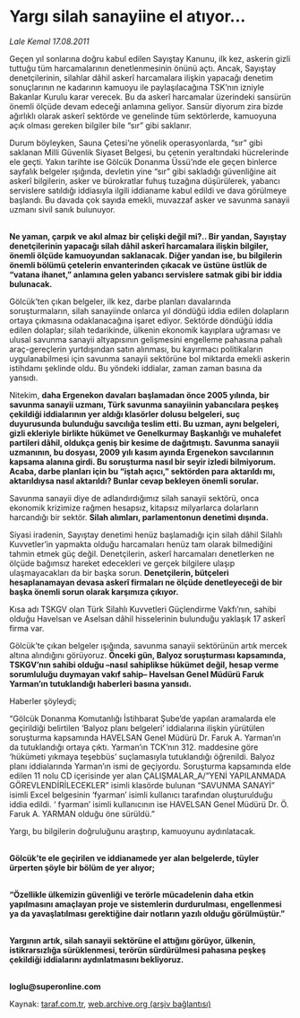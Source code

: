 # Yargı silah sanayiine el atıyor...

*Lale Kemal 17.08.2011*

<div class="yazi"><p>Geçen yıl sonlarına doğru kabul edilen Sayıştay Kanunu, ilk kez, askerin gizli tuttuğu tüm harcamalarının denetlenmesinin önünü açtı. Ancak, Sayıştay denetçilerinin, silahlar dâhil askerî harcamalara ilişkin yapacağı denetim sonuçlarının ne kadarının kamuoyu ile paylaşılacağına TSK’nın izniyle Bakanlar Kurulu karar verecek. Bu da askerî harcamalar üzerindeki sansürün önemli ölçüde devam edeceği anlamına geliyor. Sansür diyorum zira bizde ağırlıklı olarak askerî sektörde ve genelinde tüm sektörlerde, kamuoyuna açık olması gereken bilgiler bile “sır” gibi saklanır. </p>
<p>Durum böyleyken, Sauna Çetesi’ne yönelik operasyonlarda, “sır” gibi saklanan Milli Güvenlik Siyaset Belgesi, bu çetenin yeraltındaki hücrelerinde ele geçti. Yakın tarihte ise Gölcük Donanma Üssü’nde ele geçen binlerce sayfalık belgeler ışığında, devletin yine “sır” gibi sakladığı güvenliğine ait askerî bilgilerin, asker ve bürokratlar fuhuş tuzağına düşürülerek, yabancı servislere satıldığı iddiasıyla ilgili iddianame kabul edildi ve dava görülmeye başlandı. Bu davada çok sayıda emekli, muvazzaf asker ve savunma sanayii uzmanı sivil sanık bulunuyor. </p>
<p><b><br/>Ne yaman, çarpık ve akıl almaz bir çelişki değil mi?.. Bir yandan, Sayıştay denetçilerinin yapacağı silah dâhil askerî harcamalara ilişkin bilgiler, önemli ölçüde kamuoyundan saklanacak. Diğer yandan ise, bu bilgilerin önemli bölümü çetelerin envanterinden çıkacak ve üstüne üstlük de “vatana ihanet,” anlamına gelen yabancı servislere satmak gibi bir iddia bulunacak. </b></p>
<p>Gölcük’ten çıkan belgeler, ilk kez, darbe planları davalarında soruşturmaların, silah sanayiinde onlarca yıl döndüğü iddia edilen dolapların ortaya çıkmasına odaklanacağına işaret ediyor. Sektörde döndüğü iddia edilen dolaplar; silah tedarikinde, ülkenin ekonomik kayıplara uğraması ve ulusal savunma sanayii altyapısının gelişmesini engelleme pahasına pahalı araç-gereçlerin yurtdışından satın alınması, bu kayırmacı politikaların uygulanabilmesi için savunma sanayii sektörüne bol miktarda emekli askerin istihdamı şeklinde oldu. Bu yöndeki iddialar, zaman zaman basına da yansıdı. </p>
<p>Nitekim, <b>daha Ergenekon davaları başlamadan önce 2005 yılında, bir savunma sanayii uzmanı, Türk savunma sanayiinin yabancılara peşkeş çekildiği iddialarının yer aldığı klasörler dolusu belgeleri, suç duyurusunda bulunduğu savcılığa teslim etti. Bu uzman, aynı belgeleri, gizli ekleriyle birlikte hükümet ve Genelkurmay Başkanlığı ve muhalefet partileri dâhil, oldukça geniş bir kesime de dağıtmıştı. Savunma sanayii uzmanının, bu dosyası, 2009 yılı kasım ayında Ergenekon savcılarının kapsama alanına girdi. Bu soruşturma nasıl bir seyir izledi bilmiyorum. Acaba, darbe planları için bu “iştah açıcı,” sektörden para aktarıldı mı, aktarıldıysa nasıl aktarıldı? Bunlar cevap bekleyen önemli sorular. </b></p>
<p>Savunma sanayii diye de adlandırdığımız silah sanayii sektörü, onca ekonomik krizimize rağmen hesapsız, kitapsız milyarlarca dolarların harcandığı bir sektör. <b>Silah alımları, parlamentonun denetimi dışında. </b></p>
<p>Siyasi iradenin, Sayıştay denetimi henüz başlamadığı için silah dâhil Silahlı Kuvvetler’in yapmakta olduğu harcamaları henüz tam olarak bilmediğini tahmin etmek güç değil. Denetçilerin, askerî harcamaları denetlerken ne ölçüde bağımsız hareket edecekleri ve gerçek bilgilere ulaşıp ulaşmayacakları da bir başka sorun. <b>Denetçilerin, bütçeleri hesaplanamayan devasa askerî firmaları ne ölçüde denetleyeceği de bir başka önemli sorun olarak karşımıza çıkıyor. </b></p>
<p>Kısa adı TSKGV olan Türk Silahlı Kuvvetleri Güçlendirme Vakfı’nın, sahibi olduğu Havelsan ve Aselsan dâhil hisselerinin bulunduğu yaklaşık 17 askerî firma var. </p>
<p>Gölcük’te çıkan belgeler ışığında, savunma sanayii sektörünün artık mercek altına alındığını görüyoruz. <b>Önceki gün, Balyoz soruşturması kapsamında, TSKGV’nın sahibi olduğu –nasıl sahiplikse hükümet değil, hesap verme sorumluluğu duymayan vakıf sahip– Havelsan Genel Müdürü Faruk Yarman’ın tutuklandığı haberleri basına yansıdı. </b></p>
<p>Haberler şöyleydi;</p>
<p>“Gölcük Donanma Komutanlığı İstihbarat Şube’de yapılan aramalarda ele geçirildiği belirtilen ‘Balyoz planı belgeleri’ iddialarına ilişkin yürütülen soruşturma kapsamında HAVELSAN Genel Müdürü Dr. Faruk A. Yarman’ın da tutuklandığı ortaya çıktı. Yarman’ın TCK’nın 312. maddesine göre ‘hükümeti yıkmaya teşebbüs’ suçlamasıyla tutuklandığı öğrenildi. Balyoz planı iddialarında Yarman’ın ismi de geçiyordu. Soruşturma kapsamında elde edilen 11 nolu CD içerisinde yer alan ÇALIŞMALAR_A/”YENİ YAPILANMADA GÖREVLENDİRİLECEKLER” isimli klasörde bulunan “SAVUNMA SANAYİ” isimli Excel belgesinin ‘fyarman’ isimli kullanıcı tarafından oluşturulduğu iddia edildi. ‘ fyarman’ isimli kullanıcının ise HAVELSAN Genel Müdürü Dr. Ö. Faruk A. YARMAN olduğu öne sürüldü.”</p>
<p>Yargı, bu bilgilerin doğruluğunu araştırıp, kamuoyunu aydınlatacak. </p>
<p><b><br/>Gölcük’te ele geçirilen ve iddianamede yer alan belgelerde, tüyler ürperten şöyle bir bölüm de yer alıyor;</b></p>
<p><b><br/>“Özellikle ülkemizin güvenliği ve terörle mücadelenin daha etkin yapılmasını amaçlayan proje ve sistemlerin durdurulması, engellenmesi ya da yavaşlatılması gerektiğine dair notların yazılı olduğu görülmüştür.” </b></p>
<p><b><br/>Yargının artık, silah sanayii sektörüne el attığını görüyor, ülkenin, istikrarsızlığa sürüklenmesi, terörün sürdürülmesi pahasına peşkeş çekildiği iddialarını aydınlatmasını bekliyoruz.</b></p>
<p><b><br/>loglu@superonline.com</b></p>
</div>

Kaynak: [taraf.com.tr](http://www.taraf.com.tr/lale-kemal/makale-yargi-silah-sanayiine-el-atiyor.htm), [web.archive.org (arşiv bağlantısı)](http://web.archive.org/web/20130817034914/http://www.taraf.com.tr/lale-kemal/makale-yargi-silah-sanayiine-el-atiyor.htm)
